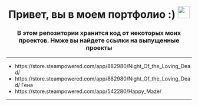 <h1 align="center">Привет, вы в моем портфолио :)</a> 
<img src="https://github.com/blackcater/blackcater/raw/main/images/Hi.gif" height="32"/></h1>
<h3 align="center">В этом репозитории хранится код от некоторых моих проектов. Нмже вы найдете ссылки на выпущенные проекты</h3>
 <hr>
   <ul>
     <li>https://store.steampowered.com/app/882980/Night_Of_the_Loving_Dead/</li>
     <li>https://store.steampowered.com/app/882980/Night_Of_the_Loving_Dead/ Гена</li>
     <li>https://store.steampowered.com/app/542280/Happy_Maze/</li>
   </ul>
   <hr>
